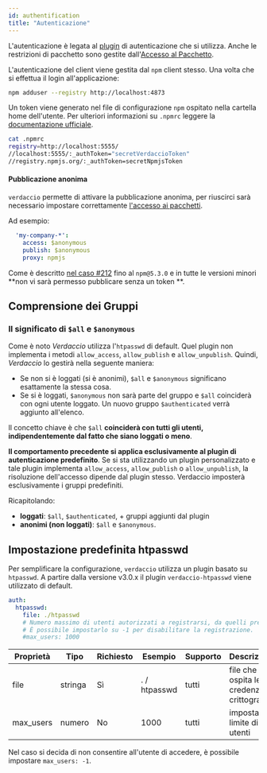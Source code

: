 ```yaml
---
id: authentification
title: "Autenticazione"
---
```


L'autenticazione è legata al [plugin](plugins.md) di autenticazione che si utilizza. Anche le restrizioni di pacchetto sono gestite dall'[Accesso al Pacchetto](packages.md).

L'autenticazione del client viene gestita dal `npm` client stesso. Una volta che si effettua il login all'applicazione:

```bash
npm adduser --registry http://localhost:4873
```

Un token viene generato nel file di configurazione `npm` ospitato nella cartella home dell'utente. Per ulteriori informazioni su `.npmrc` leggere la [documentazione ufficiale](https://docs.npmjs.com/files/npmrc).

```bash
cat .npmrc
registry=http://localhost:5555/
//localhost:5555/:_authToken="secretVerdaccioToken"
//registry.npmjs.org/:_authToken=secretNpmjsToken
```

#### Pubblicazione anonima

`verdaccio` permette di attivare la pubblicazione anonima, per riuscirci sarà necessario impostare correttamente [l'accesso ai pacchetti](packages.md).

Ad esempio:

```yaml
  'my-company-*':
    access: $anonymous
    publish: $anonymous
    proxy: npmjs
```

Come è descritto [nel caso #212](https://github.com/verdaccio/verdaccio/issues/212#issuecomment-308578500) fino al `npm@5.3.0` e in tutte le versioni minori **non vi sarà permesso pubblicare senza un token **.

## Comprensione dei Gruppi

### Il significato di `$all` e `$anonymous`

Come è noto *Verdaccio* utilizza l'`htpasswd` di default. Quel plugin non implementa i metodi `allow_access`, `allow_publish` e `allow_unpublish`. Quindi, *Verdaccio* lo gestirà nella seguente maniera:

* Se non si è loggati (si è anonimi), `$all` e `$anonymous` significano esattamente la stessa cosa.
* Se si è loggati, `$anonymous` non sarà parte del gruppo e `$all` coinciderà con ogni utente loggato. Un nuovo gruppo `$authenticated` verrà aggiunto all'elenco.

Il concetto chiave è che `$all` **coinciderà con tutti gli utenti, indipendentemente dal fatto che siano loggati o meno**.

**Il comportamento precedente si applica esclusivamente al plugin di autenticazione predefinito**. Se si sta utilizzando un plugin personalizzato e tale plugin implementa `allow_access`, `allow_publish` o `allow_unpublish`, la risoluzione dell'accesso dipende dal plugin stesso. Verdaccio imposterà esclusivamente i gruppi predefiniti.

Ricapitolando:

* **loggati**: `$all`, `$authenticated`, + gruppi aggiunti dal plugin
* **anonimi (non loggati)**: `$all` e `$anonymous`.

## Impostazione predefinita htpasswd

Per semplificare la configurazione, `verdaccio` utilizza un plugin basato su `htpasswd`. A partire dalla versione v3.0.x il plugin `verdaccio-htpasswd` viene utilizzato di default.

```yaml
auth:
  htpasswd:
    file: ./htpasswd
    # Numero massimo di utenti autorizzati a registrarsi, da quelli predefiniti a "+inf".
    # È possibile impostarlo su -1 per disabilitare la registrazione.
    #max_users: 1000
```

| Proprietà | Tipo    | Richiesto | Esempio      | Supporto | Descrizione                                  |
| --------- | ------- | --------- | ------------ | -------- | -------------------------------------------- |
| file      | stringa | Sì        | . / htpasswd | tutti    | file che ospita le credenziali crittografate |
| max_users | numero  | No        | 1000         | tutti    | imposta limite di utenti                     |

Nel caso si decida di non consentire all'utente di accedere, è possibile impostare `max_users: -1`.